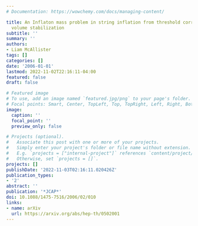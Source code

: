 ```yaml
---
# Documentation: https://wowchemy.com/docs/managing-content/

title: An Inflaton mass problem in string inflation from threshold corrections to
  volume stabilization
subtitle: ''
summary: ''
authors:
- Liam McAllister
tags: []
categories: []
date: '2006-01-01'
lastmod: 2022-11-02T22:16:11-04:00
featured: false
draft: false

# Featured image
# To use, add an image named `featured.jpg/png` to your page's folder.
# Focal points: Smart, Center, TopLeft, Top, TopRight, Left, Right, BottomLeft, Bottom, BottomRight.
image:
  caption: ''
  focal_point: ''
  preview_only: false

# Projects (optional).
#   Associate this post with one or more of your projects.
#   Simply enter your project's folder or file name without extension.
#   E.g. `projects = ["internal-project"]` references `content/project/deep-learning/index.md`.
#   Otherwise, set `projects = []`.
projects: []
publishDate: '2022-11-03T02:16:11.020426Z'
publication_types:
- '2'
abstract: ''
publication: '*JCAP*'
doi: 10.1088/1475-7516/2006/02/010
links:
- name: arXiv
  url: https://arxiv.org/abs/hep-th/0502001
---
```

